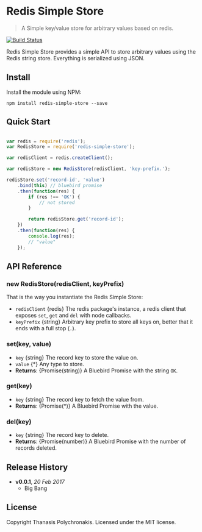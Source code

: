 # Redis Simple Store

> A Simple key/value store for arbitrary values based on redis.

[![Build Status](https://travis-ci.org/thanpolas/redis-simple-store.svg?branch=master)](https://travis-ci.org/thanpolas/redis-simple-store)

Redis Simple Store provides a simple API to store arbitrary values using the Redis string store. Everything is serialized using JSON.

## Install

Install the module using NPM:

```
npm install redis-simple-store --save
```

## Quick Start

```js

var redis = require('redis');
var RedisStore = require('redis-simple-store');

var redisClient = redis.createClient();

var redisStore = new RedisStore(redisClient, 'key-prefix.');

redisStore.set('record-id', 'value')
    .bind(this) // bluebird promise
    .then(function(res) {
        if (res !== 'OK') {
            // not stored
        }

        return redisStore.get('record-id');
    })
    .then(function(res) {
        console.log(res);
        // "value"
    });
```

## API Reference

### new RedisStore(redisClient, keyPrefix)

That is the way you instantiate the Redis Simple Store:

* `redisClient` {redis} The redis package's instance, a  redis client that exposes `set`, `get` and `del` with node callbacks.
* `keyPrefix` {string} Arbitrary key prefix to store all keys on, better that it ends with a full stop (`.`).

### set(key, value)

* `key` {string} The record key to store the value on.
* `value` {*} Any type to store.
* **Returns**: {Promise(string)} A Bluebird Promise with the string `OK`.

### get(key)

* `key` {string} The record key to fetch the value from.
* **Returns**: {Promise(*)} A Bluebird Promise with the value.

### del(key)

* `key` {string} The record key to delete.
* **Returns**: {Promise(number)} A Bluebird Promise with the number of records deleted.

## Release History

- **v0.0.1**, *20 Feb 2017*
    - Big Bang

## License

Copyright Thanasis Polychronakis. Licensed under the MIT license.

